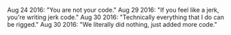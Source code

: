 Aug 24 2016: "You are not your code."
Aug 29 2016: "If you feel like a jerk, you're writing jerk code."
Aug 30 2016: "Technically everything that I do can be rigged."
Aug 30 2016: "We literally did nothing, just added more code."
